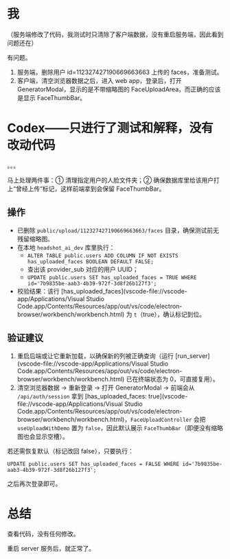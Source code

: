 # 我

（服务端修改了代码，我测试时只清除了客户端数据，没有重启服务端，因此看到问题还在）

有问题。

1. 服务端，删除用户 id=112327427190669663663 上传的 faces，准备测试。
2. 客户端，清空浏览器数据之后，进入 web app，登录后，打开 GeneratorModal，显示的是不带缩略图的 FaceUploadArea，而正确的应该是显示 FaceThumbBar。



# Codex——只进行了测试和解释，没有改动代码

。。。

马上处理两件事：① 清理指定用户的人脸文件夹；② 确保数据库里给该用户打上“曾经上传”标记，这样前端拿到会保留 FaceThumbBar。

## 操作

- 已删除 `public/upload/112327427190669663663/faces` 目录，确保测试前无残留缩略图。
- 在本地 `headshot_ai_dev` 库里执行：
  - `ALTER TABLE public.users ADD COLUMN IF NOT EXISTS has_uploaded_faces BOOLEAN DEFAULT FALSE;`
  - 查出该 provider_sub 对应的用户 UUID；
  - `UPDATE public.users SET has_uploaded_faces = TRUE WHERE id='7b9835be-aab3-4b39-972f-3d8f26b127f3';`
- 校验结果：该行 [has_uploaded_faces](vscode-file://vscode-app/Applications/Visual Studio Code.app/Contents/Resources/app/out/vs/code/electron-browser/workbench/workbench.html) 为 `t`（true），确认标记到位。

## 验证建议

1. 重启后端或让它重新加载，以确保新的列被正确查询（运行 [run_server](vscode-file://vscode-app/Applications/Visual Studio Code.app/Contents/Resources/app/out/vs/code/electron-browser/workbench/workbench.html) 已在终端状态为 0，可直接复用）。
2. 清空浏览器数据 → 重新登录 → 打开 GeneratorModal → 前端会从 `/api/auth/session` 拿到 [has_uploaded_faces: true](vscode-file://vscode-app/Applications/Visual Studio Code.app/Contents/Resources/app/out/vs/code/electron-browser/workbench/workbench.html)，`FaceUploadController` 会把 `useUploadWithDemo` 置为 `false`，因此默认展示 `FaceThumbBar`（即便没有缩略图也会显示空槽）。

若还需恢复默认（标记改回 false），只要执行：
```
UPDATE public.users SET has_uploaded_faces = FALSE WHERE id='7b9835be-aab3-4b39-972f-3d8f26b127f3';
```

之后再次登录即可。



# 总结

查看代码，没有任何修改。

重启 server 服务后，就正常了。

